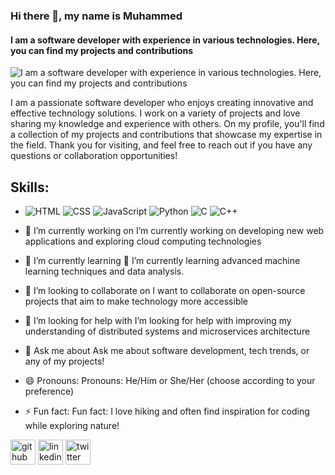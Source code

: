 ### Hi there 👋, my name is Muhammed
#### I am a software developer with experience in various technologies. Here, you can find my projects and contributions
![I am a software developer with experience in various technologies. Here, you can find my projects and contributions](https://arturssmirnovs.github.io/github-profile-readme-generator/images/banner.png)

I am a passionate software developer who enjoys creating innovative and effective technology solutions. I work on a variety of projects and love sharing my knowledge and experience with others. On my profile, you'll find a collection of my projects and contributions that showcase my expertise in the field. Thank you for visiting, and feel free to reach out if you have any questions or collaboration opportunities!

## Skills: 
- ![HTML](https://img.icons8.com/color/20/000000/html-5.png) ![CSS](https://img.icons8.com/color/20/000000/css3.png) 
  ![JavaScript](https://img.icons8.com/color/20/000000/javascript.png) 
 ![Python](https://img.icons8.com/color/20/000000/python.png) 
 ![C](https://img.icons8.com/color/20/000000/c-programming.png) 
  ![C++](https://img.icons8.com/color/20/000000/c-plus-plus-logo.png) 

- 🔭 I’m currently working on I’m currently working on developing new web applications and exploring cloud computing technologies 
- 🌱 I’m currently learning 🌱 I’m currently learning advanced machine learning techniques and data analysis. 
- 👯 I’m looking to collaborate on I want to collaborate on open-source projects that aim to make technology more accessible 
- 🤔 I’m looking for help with I’m looking for help with improving my understanding of distributed systems and microservices architecture 
- 💬 Ask me about  Ask me about software development, tech trends, or any of my projects! 
- 😄 Pronouns: Pronouns: He/Him or She/Her (choose according to your preference) 
- ⚡ Fun fact:  Fun fact: I love hiking and often find inspiration for coding while exploring nature! 

 [<img src='https://cdn.jsdelivr.net/npm/simple-icons@3.0.1/icons/github.svg' alt='github' height='40'>](https://github.com/mm7mm)    [<img src='https://cdn.jsdelivr.net/npm/simple-icons@3.0.1/icons/linkedin.svg' alt='linkedin' height='40'>](https://www.linkedin.com/in/mohamed-abdalrazeq-4a0b2a2b7/)   [<img src='https://cdn.jsdelivr.net/npm/simple-icons@3.0.1/icons/twitter.svg' alt='twitter' height='40'>](https://twitter.com/m7mmd_abd)  

